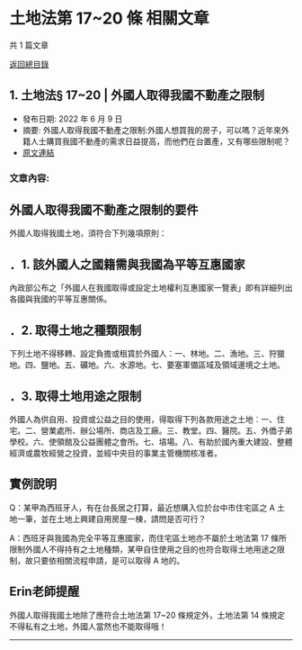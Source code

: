 # 土地法第 17~20 條 相關文章

共 1 篇文章

[返回總目錄](00_總目錄.md)

## 1. 土地法§ 17~20 | 外國人取得我國不動產之限制

- 發布日期: 2022 年 6 月 9 日
- 摘要: 外國人取得我國不動產之限制:外國人想買我的房子，可以嗎？近年來外籍人士購買我國不動產的需求日益提高，而他們在台置產，又有哪些限制呢？
- [原文連結](https://www.jasper-realestate.com/%e5%a4%96%e5%9c%8b%e4%ba%ba%e5%8f%96%e5%be%97%e6%88%91%e5%9c%8b%e4%b8%8d%e5%8b%95%e7%94%a2%e4%b9%8b%e9%99%90%e5%88%b6/)

### 文章內容:

## 外國人取得我國不動產之限制的要件

外國人取得我國土地，須符合下列幾項原則：

## ．1. 該外國人之國籍需與我國為平等互惠國家

內政部公布之「外國人在我國取得或設定土地權利互惠國家一覽表」即有詳細列出各國與我國的平等互惠關係。

## ．2. 取得土地之種類限制

下列土地不得移轉、設定負擔或租賃於外國人：一、林地。二、漁地。三、狩獵地。四、鹽地。五、礦地。六、水源地。七、要塞軍備區域及領域邊境之土地。

## ．3. 取得土地用途之限制

外國人為供自用、投資或公益之目的使用，得取得下列各款用途之土地︰一、住宅。二、營業處所、辦公場所、商店及工廠。三、教堂。四、醫院。五、外僑子弟學校。六、使領館及公益團體之會所。七、墳場。八、有助於國內重大建設、整體經濟或農牧經營之投資，並經中央目的事業主管機關核准者。

## 實例說明

Q：某甲為西班牙人，有在台長居之打算，最近想購入位於台中市住宅區之 A 土地一筆，並在土地上興建自用房屋一棟，請問是否可行？

A：西班牙與我國為完全平等互惠國家，而住宅區土地亦不屬於土地法第 17 條所限制外國人不得持有之土地種類，某甲自住使用之目的也符合取得土地用途之限制，故只要依相關流程申請，是可以取得 A 地的。

## Erin老師提醒

外國人取得我國土地除了應符合土地法第 17~20 條規定外，土地法第 14 條規定不得私有之土地，外國人當然也不能取得哦！

---

